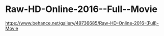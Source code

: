 # Raw-HD-Online-2016--Full--Movie
https://www.behance.net/gallery/49736685/Raw-HD-Online-2016-(Full)-Movie
